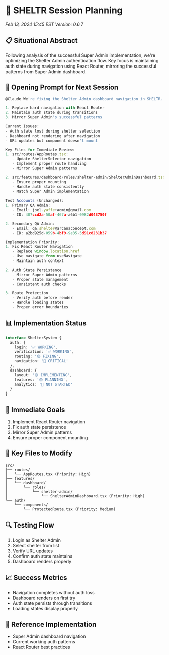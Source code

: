 # 🚀 SHELTR Session Planning
*Feb 13, 2024 15:45 EST*
*Version: 0.6.7*

## 📋 Situational Abstract
Following analysis of the successful Super Admin implementation, we're optimizing the Shelter Admin authentication flow. Key focus is maintaining auth state during navigation using React Router, mirroring the successful patterns from Super Admin dashboard.

## 🔄 Opening Prompt for Next Session
```typescript
@Claude We're fixing the Shelter Admin dashboard navigation in SHELTR. The Super Admin flow works perfectly, but Shelter Admin loses auth state during navigation. We need to:

1. Replace hard navigation with React Router
2. Maintain auth state during transitions
3. Mirror Super Admin's successful patterns

Current Issues:
- Auth state lost during shelter selection
- Dashboard not rendering after navigation
- URL updates but component doesn't mount

Key Files for Immediate Review:
1. src/routes/AppRoutes.tsx:
   - Update ShelterSelector navigation
   - Implement proper route handling
   - Mirror Super Admin patterns

2. src/features/dashboard/roles/shelter-admin/ShelterAdminDashboard.tsx:
   - Ensure proper mounting
   - Handle auth state consistently
   - Match Super Admin implementation

Test Accounts (Unchanged):
1. Primary QA Admin:
   - Email: joel.yaffe+admin@gmail.com
   - ID: 407ccd2a-50af-467a-a6b1-0982d043750f

2. Secondary QA Admin:
   - Email: qa.shelter@arcanaconcept.com
   - ID: a2bd925d-059b-4bf9-9e35-5d91c8231b37

Implementation Priority:
1. Fix React Router Navigation
   - Replace window.location.href
   - Use navigate from useNavigate
   - Maintain auth context

2. Auth State Persistence
   - Mirror Super Admin patterns
   - Proper state management
   - Consistent auth checks

3. Route Protection
   - Verify auth before render
   - Handle loading states
   - Proper error boundaries
```

## 📊 Implementation Status
```typescript
interface ShelterSystem {
  auth: {
    login: '✅ WORKING',
    verification: '✅ WORKING',
    routing: '🟡 FIXING',
    navigation: '🔴 CRITICAL'
  },
  dashboard: {
    layout: '🟡 IMPLEMENTING',
    features: '🟡 PLANNING',
    analytics: '🔴 NOT STARTED'
  }
}
```

## 🎯 Immediate Goals
1. Implement React Router navigation
2. Fix auth state persistence
3. Mirror Super Admin patterns
4. Ensure proper component mounting

## 📁 Key Files to Modify
```
src/
├── routes/
│   └── AppRoutes.tsx (Priority: High)
├── features/
│   └── dashboard/
│       └── roles/
│           └── shelter-admin/
│               └── ShelterAdminDashboard.tsx (Priority: High)
└── auth/
    └── components/
        └── ProtectedRoute.tsx (Priority: Medium)
```

## 🔍 Testing Flow
1. Login as Shelter Admin
2. Select shelter from list
3. Verify URL updates
4. Confirm auth state maintains
5. Dashboard renders properly

## 📈 Success Metrics
- Navigation completes without auth loss
- Dashboard renders on first try
- Auth state persists through transitions
- Loading states display properly

## 🔗 Reference Implementation
- Super Admin dashboard navigation
- Current working auth patterns
- React Router best practices
```